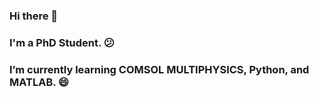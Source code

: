 ### Hi there 👋
### I'm a PhD Student. 😕
### I’m currently learning COMSOL MULTIPHYSICS, Python, and MATLAB. 😄

<!--
**ImAnAmAnI-iMaNaMaNi/ImAnAmAnI-iMaNaMaNi** is a ✨ _special_ ✨ repository because its `README.md` (this file) appears on your GitHub profile.

Here are some ideas to get you started:

- 🔭 I’m currently working on my PhD.
- 🌱 I’m currently learning COMSOL MULTIPHYSICS.
- 😄 Pronouns: he/him
- ⚡ Fun fact: No one lives forever.
